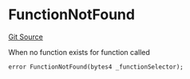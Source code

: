 # FunctionNotFound
[Git Source](https://github.com/thrackle-io/tron/blob/ad4d24a5f2b61a5f8e2561806bd722c0cc64e81a/src/client/token/handler/diamond/HandlerDiamond.sol)

When no function exists for function called


```solidity
error FunctionNotFound(bytes4 _functionSelector);
```


